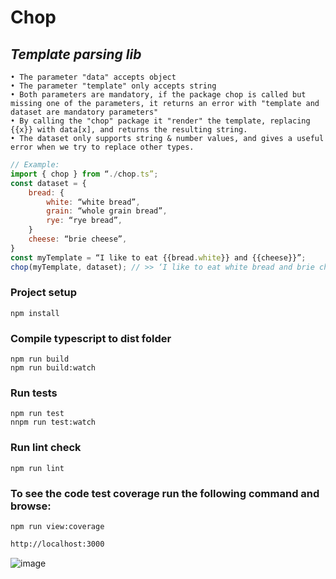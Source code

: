 # Chop
## _Template parsing lib_

```
• The parameter "data" accepts object
• The parameter "template" only accepts string
• Both parameters are mandatory, if the package chop is called but missing one of the parameters, it returns an error with "template and dataset are mandatory parameters"
• By calling the "chop" package it "render" the template, replacing {{x}} with data[x], and returns the resulting string.
• The dataset only supports string & number values, and gives a useful error when we try to replace other types.
```
```js
// Example:
import { chop } from “./chop.ts”;
const dataset = {
    bread: {
        white: “white bread”,
        grain: “whole grain bread”,
        rye: “rye bread”,
    }
    cheese: “brie cheese”,
}
const myTemplate = “I like to eat {{bread.white}} and {{cheese}}”;
chop(myTemplate, dataset); // >> ‘I like to eat white bread and brie cheese’
```

### Project setup
```
npm install
```

### Compile typescript to dist folder
```
npm run build
npm run build:watch
```

### Run tests
```
npm run test
nnpm run test:watch
```

### Run lint check
```
npm run lint
```

### To see the code test coverage run the following command and browse:
```
npm run view:coverage
```
```sh
http://localhost:3000
```

![image](https://user-images.githubusercontent.com/20913597/141831343-aee6ddc4-2bd3-4ab1-affa-6deabbbc6c99.png)

